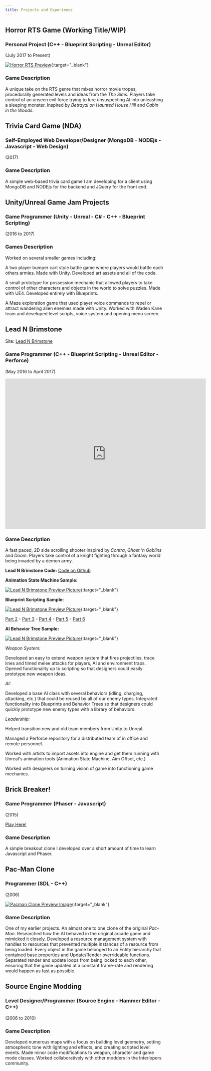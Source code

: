 ```yaml
---
title: Projects and Experience
---
```


## Horror RTS Game (Working Title/WIP)

### Personal Project (C++ - Blueprint Scripting - Unreal Editor)
(July 2017 to Present)

[![Horror RTS Preview](/assets/img/HHTBSPreview.png)](/assets/img/HHTBSPreview.png){:target="_blank"}
<div style="display:none;">_</div>

### Game Description
A unique take on the RTS genre that mixes horror movie tropes, procedurally generated levels and ideas from the  _The Sims_. Players take control of an unseen evil force trying to lure unsuspecting AI into unleashing a sleeping monster. Inspired by _Betrayal on Haunted House Hill_ and _Cabin in the Woods_.


## Trivia Card Game (NDA)

### Self-Employed Web Developer/Designer (MongoDB - NODEjs - Javascript - Web Design)
(2017)

### Game Description
A simple web-based trivia card game I am developing for a client using MongoDB and NODEjs for the backend and JQuery for the front end.


## Unity/Unreal Game Jam Projects

### Game Programmer (Unity - Unreal - C# - C++ - Blueprint Scripting)
(2016 to 2017)

### Games Description
Worked on several smaller games including:

A two player bumper cart style battle game where players would battle each others armies. Made with Unity. Developed art assets and all of the code.

A small prototype for possession mechanic that allowed players to take control of other characters and objects in the world to solve puzzles. Made with UE4. Developed entirely with Blueprints.

A Maze exploration game that used player voice commands to repel or attract wandering alien enemies made with Unity. Worked with Waden Kane team and developed level scripts, voice system and opening menu screen.


## Lead N Brimstone
Site: [Lead N Brimstone](http://www.wadenkanestudios.com/#!projects/leadnbrimestone.html)

### Game Programmer (C++ - Blueprint Scripting - Unreal Editor - Perforce)
(May 2016 to April 2017)

<iframe src="https://drive.google.com/file/d/0ByegvJ7suqvHRjFoTTNPbW5TM2c/preview" width="640" height="480" frameBorder="0"></iframe>

### Game Description
A fast paced, 2D side scrolling shooter inspired by _Contra_, _Ghost 'n Goblins_ and _Doom_. Players take control of a knight fighting through a fantasy world being invaded by a demon army.

**Lead N Brimstone Code:**
[Code on Github](https://github.com/calebsmth54/LeadNBrimstone)

**Animation State Machine Sample:**

[![Lead N Brimstone Preview Picture](/assets/img/LnBPreview2.png)](/assets/img/LnBPreview2.png){:target="_blank"}
<div style="display:none;">_</div>

**Blueprint Scripting Sample:**

[![Lead N Brimstone Preview Picture](/assets/img/BPPreview1.png)](/assets/img/BPPreview1.png){:target="_blank"}
<div style="display:none;">_</div>

[Part 2](/assets/img/BPPreview2.png) -
[Part 3](/assets/img/BPPreview3.png) -
[Part 4](/assets/img/BPPreview4.png) -
[Part 5](/assets/img/BPPreview5.png) -
[Part 6](/assets/img/BPPreview6.png)


**AI Behavior Tree Sample:**

[![Lead N Brimstone Preview Picture](/assets/img/LnBPreview3.png)](/assets/img/LnBPreview3.png){:target="_blank"}
<div style="display:none;">_</div>

*Weapon System:*

Developed an easy to extend weapon system that fires projectiles, trace lines and timed melee attacks for players, AI and environment traps. Opened functionality up to scripting so that designers could easily prototype new weapon ideas.


*AI:*

Developed a base AI class with several behaviors (idling, charging, attacking, etc.) that could be reused by all of our enemy types. Integrated functionality into Blueprints and Behavior Trees so that designers could quickly prototype new enemy types with a library of behaviors.


*Leadership:*

Helped transition new and old team members from Unity to Unreal.

Managed a Perforce repository for a distributed team of in office and remote personnel.

Worked with artists to import assets into engine and get them running with Unreal's animation tools (Animation State Machine, Aim Offset, etc.)

Worked with designers on turning vision of game into functioning game mechanics.

## Brick Breaker!

### Game Programmer (Phaser - Javascript)
(2015)

[Play Here!](/phaser-games/BrickBreaker/brickbreaker.html)

### Game Description
A simple breakout clone I developed over a short amount of time to learn Javascript and Phaser.

## Pac-Man Clone

### Programmer (SDL - C++)
(2006)

[![Pacman Clone Preview Image](/assets/img/PMPreview.PNG)](/assets/img/PMPreview.PNG){:target="_blank"}
<div style="display:none;">_</div>

### Game Description
One of my earlier projects. An almost one to one clone of the original _Pac-Man_. Researched how the AI behaved in the original arcade game and mimicked it closely. Developed a resource management system with handles to resources that prevented multiple instances of a resource from being loaded. Every object in the game belonged to an Entity hierarchy that contained base properties and Update/Render overrideable functions. Separated render and update loops from being locked to each other, ensuring that the game updated at a constant frame-rate and rendering would happen as fast as possible.


## Source Engine Modding

### Level Designer/Programmer (Source Engine - Hammer Editor - C++)
(2006 to 2010)

### Game Description
Developed numerous maps with a focus on building level geometry, setting atmospheric tone with lighting and effects, and creating scripted level events. Made minor code modifications to weapon, character and game mode classes. Worked collaboratively with other modders in the Interlopers community.
